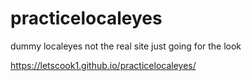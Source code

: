 # practicelocaleyes
dummy localeyes
 not the real site just going for the look
 
 https://letscook1.github.io/practicelocaleyes/
